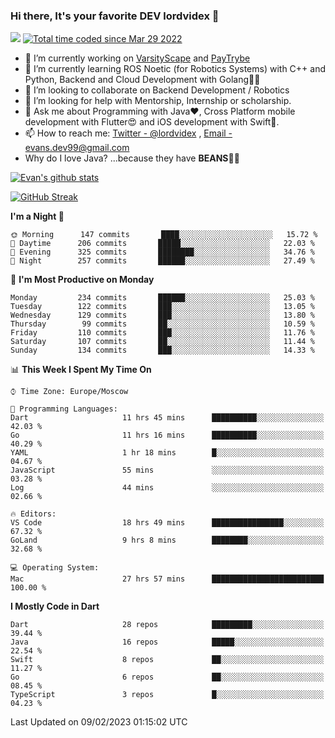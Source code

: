 ### Hi there, It's your favorite DEV lordvidex 👋
<img src="https://komarev.com/ghpvc/?username=lordvidex&label=Views&color=blue&style=plastic" /> <a href="https://wakatime.com/@0e56db35-d16b-410a-acc0-4085055304bf"><img src="https://wakatime.com/badge/user/0e56db35-d16b-410a-acc0-4085055304bf.svg" alt="Total time coded since Mar 29 2022" /></a>

- 🔭 I’m currently working on [VarsityScape](https://varsityscape.com) and [PayTrybe](https://www.paytrybe.com)
- 🌱 I’m currently learning ROS Noetic (for Robotics Systems) with C++ and Python, Backend and Cloud Development with Golang🧙🏼
- 👯 I’m looking to collaborate on Backend Development / Robotics
- 🤔 I’m looking for help with Mentorship, Internship or scholarship.
- 💬 Ask me about Programming with Java❤️, Cross Platform mobile development with Flutter😍 and iOS development with Swift🚀.
- 📫 How to reach me: [Twitter - @lordvidex](https://twitter.com/lordvidex) , [Email - evans.dev99@gmail.com](mailto:evans.dev99@gmail.com?body=Hello%20Evans,)
- Why do I love Java? ...because they have **BEANS**🤤😋

<div>
<!-- <a href="https://github.com/lordvidex">
  <img src="https://github-readme-stats.vercel.app/api/top-langs/?username=lordvidex&theme=light" />
</a>    -->
<!-- [![Top Langs](https://github-readme-stats.vercel.app/api/top-langs/?username=lordvidex)](https://github.com/lordvidex/)  -->
<a href="https://github.com/lordvidex">
 <img src="https://github-readme-stats.vercel.app/api?username=lordvidex&show_icons=true&theme=light&line_height=27" alt="Evan's github stats"/>
</a>
</div>

[![GitHub Streak](https://github-readme-streak-stats.herokuapp.com?user=lordvidex&theme=github-dark&hide_border=true)](https://git.io/streak-stats)

<!--
  <a href="https://github.com/iampawan/FlutterExampleApps">
    <img align="center" src="https://github-readme-stats.vercel.app/api/pin/?username=iampawan&repo=FlutterExampleApps&theme=light" />

  </a>
  <a href="https://github.com/iampawan/VelocityX">
   <img align="center" src="https://github-readme-stats.vercel.app/api/pin/?username=iampawan&repo=VelocityX&theme=light" />
  </a>
-->
<!--START_SECTION:waka-->
**I'm a Night 🦉** 

```text
🌞 Morning      147 commits       ████░░░░░░░░░░░░░░░░░░░░░   15.72 % 
🌆 Daytime      206 commits       █████░░░░░░░░░░░░░░░░░░░░   22.03 % 
🌃 Evening      325 commits       ████████░░░░░░░░░░░░░░░░░   34.76 % 
🌙 Night        257 commits       ██████░░░░░░░░░░░░░░░░░░░   27.49 % 

```
📅 **I'm Most Productive on Monday** 

```text
Monday         234 commits       ██████░░░░░░░░░░░░░░░░░░░   25.03 % 
Tuesday        122 commits       ███░░░░░░░░░░░░░░░░░░░░░░   13.05 % 
Wednesday      129 commits       ███░░░░░░░░░░░░░░░░░░░░░░   13.80 % 
Thursday        99 commits       ██░░░░░░░░░░░░░░░░░░░░░░░   10.59 % 
Friday         110 commits       ███░░░░░░░░░░░░░░░░░░░░░░   11.76 % 
Saturday       107 commits       ██░░░░░░░░░░░░░░░░░░░░░░░   11.44 % 
Sunday         134 commits       ███░░░░░░░░░░░░░░░░░░░░░░   14.33 % 

```


📊 **This Week I Spent My Time On** 

```text
⌚︎ Time Zone: Europe/Moscow

💬 Programming Languages: 
Dart                     11 hrs 45 mins      ██████████░░░░░░░░░░░░░░░   42.03 % 
Go                       11 hrs 16 mins      ██████████░░░░░░░░░░░░░░░   40.29 % 
YAML                     1 hr 18 mins        █░░░░░░░░░░░░░░░░░░░░░░░░   04.67 % 
JavaScript               55 mins             ░░░░░░░░░░░░░░░░░░░░░░░░░   03.28 % 
Log                      44 mins             ░░░░░░░░░░░░░░░░░░░░░░░░░   02.66 % 

🔥 Editors: 
VS Code                  18 hrs 49 mins      ████████████████░░░░░░░░░   67.32 % 
GoLand                   9 hrs 8 mins        ████████░░░░░░░░░░░░░░░░░   32.68 % 

💻 Operating System: 
Mac                      27 hrs 57 mins      █████████████████████████   100.00 % 

```

**I Mostly Code in Dart** 

```text
Dart                     28 repos            █████████░░░░░░░░░░░░░░░░   39.44 % 
Java                     16 repos            █████░░░░░░░░░░░░░░░░░░░░   22.54 % 
Swift                    8 repos             ██░░░░░░░░░░░░░░░░░░░░░░░   11.27 % 
Go                       6 repos             ██░░░░░░░░░░░░░░░░░░░░░░░   08.45 % 
TypeScript               3 repos             █░░░░░░░░░░░░░░░░░░░░░░░░   04.23 % 

```



 Last Updated on 09/02/2023 01:15:02 UTC
<!--END_SECTION:waka-->
